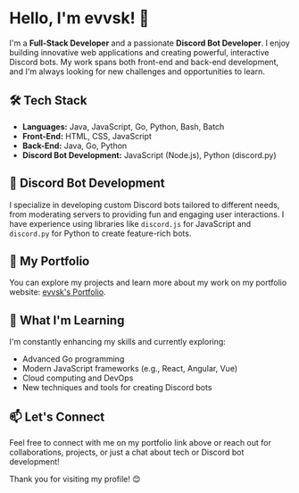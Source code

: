 # Hello, I'm evvsk! 👋

I'm a **Full-Stack Developer** and a passionate **Discord Bot Developer**. I enjoy building innovative web applications and creating powerful, interactive Discord bots. My work spans both front-end and back-end development, and I'm always looking for new challenges and opportunities to learn.

## 🛠️ Tech Stack

- **Languages:** Java, JavaScript, Go, Python, Bash, Batch
- **Front-End:** HTML, CSS, JavaScript
- **Back-End:** Java, Go, Python
- **Discord Bot Development:** JavaScript (Node.js), Python (discord.py)

## 🤖 Discord Bot Development

I specialize in developing custom Discord bots tailored to different needs, from moderating servers to providing fun and engaging user interactions. I have experience using libraries like `discord.js` for JavaScript and `discord.py` for Python to create feature-rich bots.

## 🚀 My Portfolio

You can explore my projects and learn more about my work on my portfolio website: [evvsk's Portfolio](https://linktr.ee/evvsk).

## 🌱 What I'm Learning

I'm constantly enhancing my skills and currently exploring:
- Advanced Go programming
- Modern JavaScript frameworks (e.g., React, Angular, Vue)
- Cloud computing and DevOps
- New techniques and tools for creating Discord bots

## 📫 Let's Connect

Feel free to connect with me on my portfolio link above or reach out for collaborations, projects, or just a chat about tech or Discord bot development!

Thank you for visiting my profile! 😊
